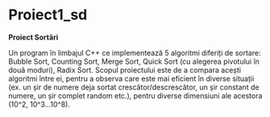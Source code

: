 # Proiect1_sd
**Proiect Sortări**

Un program în limbajul C++ ce implementează 5 algoritmi diferiți de sortare:
Bubble Sort, Counting Sort, Merge Sort, Quick Sort (cu alegerea pivotului în două moduri), Radix Sort.
Scopul proiectului este de a compara acești algoritmi între ei, pentru a observa care este mai eficient în diverse situații 
(ex. un șir de numere deja sortat crescător/descrescător, un șir constant de numere, un șir complet random etc.), 
pentru diverse dimensiuni ale acestora (10^2, 10^3...10^8).
